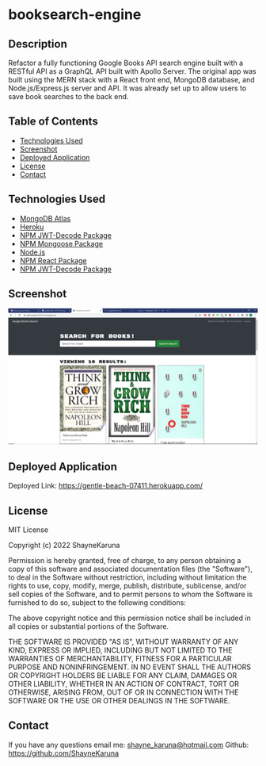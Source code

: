 # booksearch-engine

## Description

Refactor a fully functioning Google Books API search engine built with a RESTful API as a GraphQL API built with Apollo Server. The original app was built using the MERN stack with a React front end, MongoDB database, and Node.js/Express.js server and API. It was already set up to allow users to save book searches to the back end.

## Table of Contents
- [Technologies Used](#Technologies)
- [Screenshot](#Screen) 
- [Deployed Application](#Deployed)
- [License](#MIT)
- [Contact](#Contact)

## Technologies Used
- [MongoDB Atlas](https://www.mongodb.com/cloud/atlas)
- [Heroku](https://www.heroku.com)
- [NPM JWT-Decode Package](https://www.npmjs.com/package/jwt-decode)
- [NPM Mongoose Package](https://www.npmjs.com/package/mongoose)
- [Node.js](https://nodejs.org/en/)
- [NPM React Package](https://www.npmjs.com/package/react)
- [NPM JWT-Decode Package](https://www.npmjs.com/package/jwt-decode)


## Screenshot

![Picture](Booksearchsc.JPG)


## Deployed Application

Deployed Link: https://gentle-beach-07411.herokuapp.com/



## License

MIT License

Copyright (c) 2022 ShayneKaruna

Permission is hereby granted, free of charge, to any person obtaining a copy
of this software and associated documentation files (the "Software"), to deal
in the Software without restriction, including without limitation the rights
to use, copy, modify, merge, publish, distribute, sublicense, and/or sell
copies of the Software, and to permit persons to whom the Software is
furnished to do so, subject to the following conditions:

The above copyright notice and this permission notice shall be included in all
copies or substantial portions of the Software.

THE SOFTWARE IS PROVIDED "AS IS", WITHOUT WARRANTY OF ANY KIND, EXPRESS OR
IMPLIED, INCLUDING BUT NOT LIMITED TO THE WARRANTIES OF MERCHANTABILITY,
FITNESS FOR A PARTICULAR PURPOSE AND NONINFRINGEMENT. IN NO EVENT SHALL THE
AUTHORS OR COPYRIGHT HOLDERS BE LIABLE FOR ANY CLAIM, DAMAGES OR OTHER
LIABILITY, WHETHER IN AN ACTION OF CONTRACT, TORT OR OTHERWISE, ARISING FROM,
OUT OF OR IN CONNECTION WITH THE SOFTWARE OR THE USE OR OTHER DEALINGS IN THE
SOFTWARE.

## Contact

If you have any questions email me: shayne_karuna@hotmail.com
Github: https://github.com/ShayneKaruna
